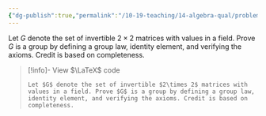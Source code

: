 ```yaml
---
{"dg-publish":true,"permalink":"/10-19-teaching/14-algebra-qual/problem-bank/template-problems/group-theory/verifying-axioms-of-a-group/","tags":["group_theory"],"updated":"2025-03-17T07:23:29-07:00"}
---
```


Let $G$ denote the set of invertible $2\times 2$ matrices with values in a field. Prove $G$ is a group by defining a group law, identity element, and verifying the axioms. Credit is based on completeness.

> [!info]- View $\LaTeX$ code
> ```
> Let $G$ denote the set of invertible $2\times 2$ matrices with values in a field. Prove $G$ is a group by defining a group law, identity element, and verifying the axioms. Credit is based on completeness.
> ```